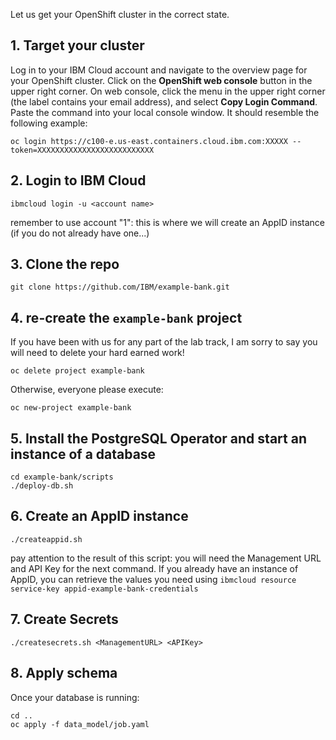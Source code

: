 Let us get your OpenShift cluster in the correct state.

## 1. Target your cluster

Log in to your IBM Cloud account and navigate to the overview page for your OpenShift cluster. Click on the **OpenShift web console** button in the upper right corner. On web console, click the menu in the upper right corner (the label contains your email address), and select **Copy Login Command**. Paste the command into your local console window. It should resemble the following example:

```
oc login https://c100-e.us-east.containers.cloud.ibm.com:XXXXX --token=XXXXXXXXXXXXXXXXXXXXXXXXXX
```

## 2. Login to IBM Cloud

```
ibmcloud login -u <account name>
```

remember to use account "1": this is where we will create an AppID instance (if you do not already have one...)


## 3. Clone the repo

```
git clone https://github.com/IBM/example-bank.git
```

## 4. re-create the `example-bank` project

If you have been with us for any part of the lab track, I am sorry to say you will need to delete your hard earned work!

```
oc delete project example-bank
```

Otherwise, everyone please execute:

```
oc new-project example-bank
```

## 5. Install the PostgreSQL Operator and start an instance of a database

```
cd example-bank/scripts
./deploy-db.sh
```

## 6. Create an AppID instance

```
./createappid.sh
```

pay attention to the result of this script: you will need the Management URL and API Key for the next command.  If you already have an instance of AppID, you can retrieve the values you need using `ibmcloud resource service-key appid-example-bank-credentials`

## 7. Create Secrets

```
./createsecrets.sh <ManagementURL> <APIKey>
```

## 8. Apply schema

Once your database is running:

```
cd ..
oc apply -f data_model/job.yaml
```


